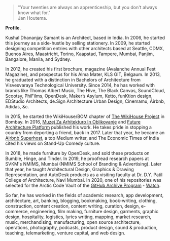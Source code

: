 > "Your twenties are always an apprenticeship, but you don't always know what for."  
> Jan Houtema.

**Profile**.

Kushal Dhananjay Samant is an Architect, based in India. In 2006, he started this journey as a side-hustle by selling stationery. In 2009, he started designing competition entries with other architects based at Seattle, CDMX, Buenos Aires, Maastricht, Torino, Kaapstad, Tampere, Mumbai, Panjim, Bangalore, Manila, and Sydney.

In 2012, he created his first brochure, magazine (Avalanche Annual Fest Magazine), and prospectus for his Alma Mater, KLS GIT, Belgaum. In 2013, he graduated with a distinction in Bachelors of Architecture from Visvesvaraya Technological University. Since 2014, he has worked with brands like Thomas Albert Music, The Hive, The Black Canvas, SoundCloud, Scootsy, PhiFilms, OpenDesk, Maker’s Asylum, Ketto, funKtion design, EDStudio Architects, de.Sign Architecture Urban Design, Cinemamu, Airbnb, Adidas, &c.

In 2015, he started the WikiHouse/BOM chapter of <a href="https://www.wikihouse.cc" target="_blank">The WikiHouse Project</a> in Bombay. In 2016, <a href="http://www.mao.si" target="_blank">Muzej Za Arhitekturo In Oblikovanje</a> and <a href="https://www.futurearchitectureplatform.org/projects/8e8af477-4aea-431b-a69f-74cd05862eac" target="_blank">Future Architecture Platform</a> published his work. He takes pride in stopping a country from deporting a friend, back in 2017. Later that year, he became an <a href="https://www.airbnb.co.in/users/show/21563871" target="_blank">Airbnb Superhost</a>, a top Medium writer, and The Economic Times of India cited his views on Stand-Up Comedy culture.

In 2018, he made furniture by OpenDesk, and sold these products on Bumble, Hinge, and Tinder. In 2019, he proofread research papers at SVKM's NMIMS, Mumbai (NMIMS School of Branding & Advertising). Later that year, he taught Architectural Design, Graphics & Drawing Representation, and AutoDesk products as a visiting faculty at Dr. D.Y. Patil College of Architecture, Navi Mumbai. In 2020, one of his repositories was selected for the Arctic Code Vault of the <a href="https://archiveprogram.github.com" target="_blank">GitHub Archive Program</a> - <a href="https://youtu.be/fzI9FNjXQ0o" target="_blank">Watch</a>.

So far, he has worked in the fields of academic research, app development, architecture, art, banking, blogging, bookmaking, book-writing, clothing, construction, content creation, content writing, curation, design, e-commerce, engineering, film making, furniture design, garments, graphic design, hospitality, logistics, lyrics writing, mapping, market research, music, merchandising, manufacturing, open source architecture, operations, photography, podcasts, product design, sound & production, teaching, telemarketing, venture capital, and web design.
